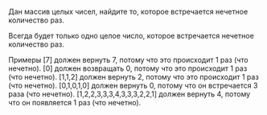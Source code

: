 Дан массив целых чисел, найдите то, которое встречается нечетное количество раз.

Всегда будет только одно целое число, которое встречается нечетное количество раз.

Примеры
[7] должен вернуть 7, потому что это происходит 1 раз (что нечетно).
[0] должен возвращать 0, потому что это происходит 1 раз (что нечетно).
[1,1,2] должен вернуть 2, потому что это происходит 1 раз (что нечетно).
[0,1,0,1,0] должен вернуть 0, потому что он встречается 3 раза (что нечетно).
[1,2,2,3,3,3,4,3,3,3,2,2,1] должен вернуть 4, потому что он появляется 1 раз (что нечетно).